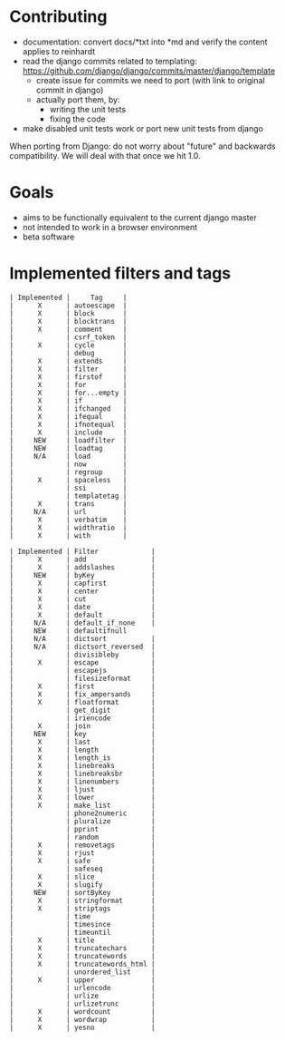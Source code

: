Contributing
===============

  * documentation: convert docs/*txt into *md and verify the content applies to reinhardt
  * read the django commits related to templating: https://github.com/django/django/commits/master/django/template
    * create issue for commits we need to port (with link to original commit in django)
    * actually port them, by:
      * writing the unit tests
      * fixing the code
  * make disabled unit tests work or port new unit tests from django

When porting from Django: do not worry about "future" and backwards compatibility. We will deal with that once we hit 1.0.

Goals
============
 * aims to be functionally equivalent to the current django master
 * not intended to work in a browser environment
 * beta software


Implemented filters and tags
=================================


    | Implemented |     Tag     |
    |      X      | autoescape  |
    |      X      | block       |
    |      X      | blocktrans  |
    |      X      | comment     |
    |             | csrf_token  |
    |      X      | cycle       |
    |             | debug       |
    |      X      | extends     |
    |      X      | filter      |
    |      X      | firstof     |
    |      X      | for         |
    |      X      | for...empty |
    |      X      | if          |
    |      X      | ifchanged   |
    |      X      | ifequal     |
    |      X      | ifnotequal  |
    |      X      | include     |
    |     NEW     | loadfilter  |
    |     NEW     | loadtag     |
    |     N/A     | load        |
    |             | now         |
    |             | regroup     |
    |      X      | spaceless   |
    |             | ssi         |
    |             | templatetag |
    |      X      | trans       |
    |     N/A     | url         |
    |      X      | verbatim    |
    |      X      | widthratio  |
    |      X      | with        |

    | Implemented | Filter             |
    |      X      | add                |
    |      X      | addslashes         |
    |     NEW     | byKey              |
    |      X      | capfirst           |
    |      X      | center             |
    |      X      | cut                |
    |      X      | date               |
    |      X      | default            |
    |     N/A     | default_if_none    |
    |     NEW     | defaultifnull
    |     N/A     | dictsort           |
    |     N/A     | dictsort_reversed  |
    |             | divisibleby        |
    |      X      | escape             |
    |             | escapejs           |
    |             | filesizeformat     |
    |      X      | first              |
    |      X      | fix_ampersands     |
    |      X      | floatformat        |
    |             | get_digit          |
    |             | iriencode          |
    |      X      | join               |
    |     NEW     | key                |
    |      X      | last               |
    |      X      | length             |
    |      X      | length_is          |
    |      X      | linebreaks         |
    |      X      | linebreaksbr       |
    |      X      | linenumbers        |
    |      X      | ljust              |
    |      X      | lower              |
    |      X      | make_list          |
    |             | phone2numeric      |
    |             | pluralize          |
    |             | pprint             |
    |             | random             |
    |      X      | removetags         |
    |      X      | rjust              |
    |      X      | safe               |
    |             | safeseq            |
    |      X      | slice              |
    |      X      | slugify            |
    |     NEW     | sortByKey          |
    |      X      | stringformat       |
    |      X      | striptags          |
    |             | time               |
    |             | timesince          |
    |             | timeuntil          |
    |      X      | title              |
    |      X      | truncatechars      |
    |      X      | truncatewords      |
    |      X      | truncatewords_html |
    |             | unordered_list     |
    |      X      | upper              |
    |             | urlencode          |
    |             | urlize             |
    |             | urlizetrunc        |
    |      X      | wordcount          |
    |      X      | wordwrap           |
    |      X      | yesno              |
